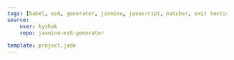 ```yaml
---
tags: [babel, es6, generator, jasmine, javascript, matcher, unit testing]
source:
    user: hyzhak
    repo: jasmine-es6-generator
    
template: project.jade
---
```

